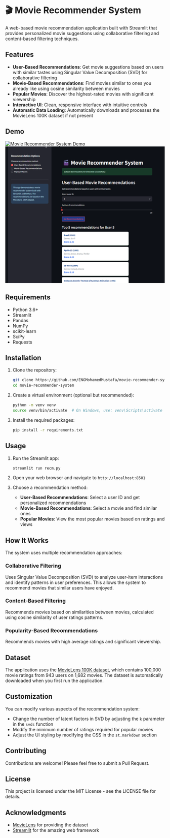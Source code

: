 # 🎬 Movie Recommender System

A web-based movie recommendation application built with Streamlit that provides personalized movie suggestions using collaborative filtering and content-based filtering techniques.

## Features

- **User-Based Recommendations**: Get movie suggestions based on users with similar tastes using Singular Value Decomposition (SVD) for collaborative filtering
- **Movie-Based Recommendations**: Find movies similar to ones you already like using cosine similarity between movies
- **Popular Movies**: Discover the highest-rated movies with significant viewership
- **Interactive UI**: Clean, responsive interface with intuitive controls
- **Automatic Data Loading**: Automatically downloads and processes the MovieLens 100K dataset if not present

## Demo
![Movie Recommender System Demo](https://ideal-yodel-979v6gxgqw773q4w-8501.app.github.dev/)
![Movie Recommender System Demo](https://github.com/ENGMohamedMustafa/Recommendation-systems/blob/main/Moive%20Recommendation-system/Screenshot%206.png)

## Requirements

- Python 3.6+
- Streamlit
- Pandas
- NumPy
- scikit-learn
- SciPy
- Requests

## Installation

1. Clone the repository:
   ```bash
   git clone https://github.com/ENGMohamedMustafa/movie-recommender-system.git
   cd movie-recommender-system
   ```

2. Create a virtual environment (optional but recommended):
   ```bash
   python -m venv venv
   source venv/bin/activate  # On Windows, use: venv\Scripts\activate
   ```

3. Install the required packages:
   ```bash
   pip install -r requirements.txt
   ```

## Usage

1. Run the Streamlit app:
   ```bash
   streamlit run recm.py
   ```

2. Open your web browser and navigate to `http://localhost:8501`

3. Choose a recommendation method:
   - **User-Based Recommendations**: Select a user ID and get personalized recommendations
   - **Movie-Based Recommendations**: Select a movie and find similar ones
   - **Popular Movies**: View the most popular movies based on ratings and views

## How It Works

The system uses multiple recommendation approaches:

### Collaborative Filtering
Uses Singular Value Decomposition (SVD) to analyze user-item interactions and identify patterns in user preferences. This allows the system to recommend movies that similar users have enjoyed.

### Content-Based Filtering
Recommends movies based on similarities between movies, calculated using cosine similarity of user ratings patterns.

### Popularity-Based Recommendations
Recommends movies with high average ratings and significant viewership.

## Dataset

The application uses the [MovieLens 100K dataset](https://grouplens.org/datasets/movielens/100k/), which contains 100,000 movie ratings from 943 users on 1,682 movies. The dataset is automatically downloaded when you first run the application.

## Customization

You can modify various aspects of the recommendation system:

- Change the number of latent factors in SVD by adjusting the `k` parameter in the `svds` function
- Modify the minimum number of ratings required for popular movies
- Adjust the UI styling by modifying the CSS in the `st.markdown` section

## Contributing

Contributions are welcome! Please feel free to submit a Pull Request.

## License

This project is licensed under the MIT License - see the LICENSE file for details.

## Acknowledgments

- [MovieLens](https://grouplens.org/datasets/movielens/) for providing the dataset
- [Streamlit](https://streamlit.io/) for the amazing web framework
